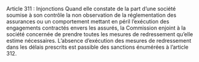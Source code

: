 Article 311 : Injonctions
Quand elle constate de la part d’une société soumise à son contrôle la non observation de la réglementation des assurances ou un comportement mettant en péril l’exécution des engagements contractés envers les assurés, la Commission enjoint à la société concernée de prendre toutes les mesures de redressement qu’elle estime nécessaires.
L’absence d’exécution des mesures de redressement dans les délais prescrits est passible des sanctions énumérées à l’article 312.